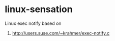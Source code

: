 linux-sensation
=================

Linux exec notify based on
1. http://users.suse.com/~krahmer/exec-notify.c
